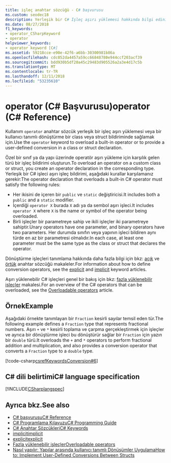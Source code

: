 ```yaml
---
title: işleç anahtar sözcüğü - C# başvurusu
ms.custom: seodec18
description: Yerleşik bir C# İşleç aşırı yüklemesi hakkında bilgi edinin
ms.date: 08/27/2018
f1_keywords:
- operator_CSharpKeyword
- operator
helpviewer_keywords:
- operator keyword [C#]
ms.assetid: 59218cce-e90e-42f6-a6bb-30300981b86a
ms.openlocfilehash: cdc052da4457a59cc66848780e944ccf203acf39
ms.sourcegitcommit: bdd930b5df20a45c29483d905526a2a3e4d17c5b
ms.translationtype: MT
ms.contentlocale: tr-TR
ms.lasthandoff: 12/11/2018
ms.locfileid: "53235610"
---
```

# <a name="operator-c-reference"></a><span data-ttu-id="9acb6-103">operator (C# Başvurusu)</span><span class="sxs-lookup"><span data-stu-id="9acb6-103">operator (C# Reference)</span></span>

<span data-ttu-id="9acb6-104">Kullanım `operator` anahtar sözcük yerleşik bir işleç aşırı yüklemesi veya bir kullanıcı tanımlı dönüştürme bir class veya struct bildiriminde sağlamak için.</span><span class="sxs-lookup"><span data-stu-id="9acb6-104">Use the `operator` keyword to overload a built-in operator or to provide a user-defined conversion in a class or struct declaration.</span></span>

<span data-ttu-id="9acb6-105">Özel bir sınıf ya da yapı üzerinde operatör aşırı yükleme için karşılık gelen türü bir işleç bildirimi oluşturun.</span><span class="sxs-lookup"><span data-stu-id="9acb6-105">To overload an operator on a custom class or struct, you create an operator declaration in the corresponding type.</span></span> <span data-ttu-id="9acb6-106">Yerleşik bir C# işleci aşırı işleç bildirimi, aşağıdaki kurallar karşılamanız gerekir:</span><span class="sxs-lookup"><span data-stu-id="9acb6-106">The operator declaration that overloads a built-in C# operator must satisfy the following rules:</span></span>

- <span data-ttu-id="9acb6-107">Her ikisini de içeren bir `public` ve `static` değiştiricisi.</span><span class="sxs-lookup"><span data-stu-id="9acb6-107">It includes both a `public` and a `static` modifier.</span></span>
- <span data-ttu-id="9acb6-108">İçerdiği `operator X` burada `X` adı ya da sembol aşırı işleci.</span><span class="sxs-lookup"><span data-stu-id="9acb6-108">It includes `operator X` where `X` is the name or symbol of the operator being overloaded.</span></span>
- <span data-ttu-id="9acb6-109">Birli işleçler bir parametreye sahip ve ikili işleçler iki parametreye sahiptir.</span><span class="sxs-lookup"><span data-stu-id="9acb6-109">Unary operators have one parameter, and binary operators have two parameters.</span></span> <span data-ttu-id="9acb6-110">Her durumda sınıfın veya yapının işleci bildiren aynı türde en az bir parametresi olmalıdır.</span><span class="sxs-lookup"><span data-stu-id="9acb6-110">In each case, at least one parameter must be the same type as the class or struct that declares the operator.</span></span>

<span data-ttu-id="9acb6-111">Dönüştürme işleçleri tanımlama hakkında daha fazla bilgi için bkz: [açık](explicit.md) ve [örtük](implicit.md) anahtar sözcüğü makaleler.</span><span class="sxs-lookup"><span data-stu-id="9acb6-111">For information about how to define conversion operators, see the [explicit](explicit.md) and [implicit](implicit.md) keyword articles.</span></span>

<span data-ttu-id="9acb6-112">Aşırı yüklenebilir C# işleçleri genel bir bakış için bkz: [fazla yüklenebilir işleçler](../../programming-guide/statements-expressions-operators/overloadable-operators.md) makalesi.</span><span class="sxs-lookup"><span data-stu-id="9acb6-112">For an overview of the C# operators that can be overloaded, see the [Overloadable operators](../../programming-guide/statements-expressions-operators/overloadable-operators.md) article.</span></span>

## <a name="example"></a><span data-ttu-id="9acb6-113">Örnek</span><span class="sxs-lookup"><span data-stu-id="9acb6-113">Example</span></span>

<span data-ttu-id="9acb6-114">Aşağıdaki örnekte tanımlayan bir `Fraction` kesirli sayılar temsil eden tür.</span><span class="sxs-lookup"><span data-stu-id="9acb6-114">The following example defines a `Fraction` type that represents fractional numbers.</span></span> <span data-ttu-id="9acb6-115">Aşırı `+` ve `*` kesirli toplama ve çarpma gerçekleştirmek için işleçler ve ayrıca bir dönüştürme işleci bu dönüştürür sağlar bir `Fraction` için yazın bir `double` türü.</span><span class="sxs-lookup"><span data-stu-id="9acb6-115">It overloads the `+` and `*` operators to perform fractional addition and multiplication, and also provides a conversion operator that converts a `Fraction` type to a `double` type.</span></span>

[!code-csharp[csrefKeywordsConversion#6](~/samples/snippets/csharp/VS_Snippets_VBCSharp/csrefKeywordsConversion/CS/csrefKeywordsConversion.cs#6)]

## <a name="c-language-specification"></a><span data-ttu-id="9acb6-116">C# dili belirtimi</span><span class="sxs-lookup"><span data-stu-id="9acb6-116">C# language specification</span></span>

[!INCLUDE[CSharplangspec](~/includes/csharplangspec-md.md)]

## <a name="see-also"></a><span data-ttu-id="9acb6-117">Ayrıca bkz.</span><span class="sxs-lookup"><span data-stu-id="9acb6-117">See also</span></span>

- [<span data-ttu-id="9acb6-118">C# başvurusu</span><span class="sxs-lookup"><span data-stu-id="9acb6-118">C# Reference</span></span>](../index.md)
- [<span data-ttu-id="9acb6-119">C# Programlama Kılavuzu</span><span class="sxs-lookup"><span data-stu-id="9acb6-119">C# Programming Guide</span></span>](../../programming-guide/index.md)
- [<span data-ttu-id="9acb6-120">C# Anahtar Sözcükleri</span><span class="sxs-lookup"><span data-stu-id="9acb6-120">C# Keywords</span></span>](index.md)
- [<span data-ttu-id="9acb6-121">implicit</span><span class="sxs-lookup"><span data-stu-id="9acb6-121">implicit</span></span>](implicit.md)
- [<span data-ttu-id="9acb6-122">explicit</span><span class="sxs-lookup"><span data-stu-id="9acb6-122">explicit</span></span>](explicit.md)
- [<span data-ttu-id="9acb6-123">Fazla yüklenebilir işleçler</span><span class="sxs-lookup"><span data-stu-id="9acb6-123">Overloadable operators</span></span>](../../programming-guide/statements-expressions-operators/overloadable-operators.md)
- [<span data-ttu-id="9acb6-124">Nasıl yapılır: Yapılar arasında kullanıcı tanımlı Dönüşümler Uygulama</span><span class="sxs-lookup"><span data-stu-id="9acb6-124">How to: Implement User-Defined Conversions Between Structs</span></span>](../../programming-guide/statements-expressions-operators/how-to-implement-user-defined-conversions-between-structs.md)
